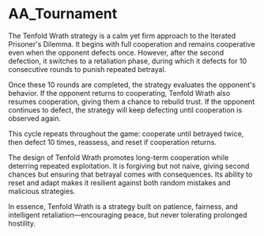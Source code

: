 # AA_Tournament

The Tenfold Wrath strategy is a calm yet firm approach to the Iterated Prisoner's Dilemma. It begins with full cooperation and remains cooperative even when the opponent defects once. However, after the second defection, it switches to a retaliation phase, during which it defects for 10 consecutive rounds to punish repeated betrayal.

Once these 10 rounds are completed, the strategy evaluates the opponent's behavior. If the opponent returns to cooperating, Tenfold Wrath also resumes cooperation, giving them a chance to rebuild trust. If the opponent continues to defect, the strategy will keep defecting until cooperation is observed again.

This cycle repeats throughout the game: cooperate until betrayed twice, then defect 10 times, reassess, and reset if cooperation returns.

The design of Tenfold Wrath promotes long-term cooperation while deterring repeated exploitation. It is forgiving but not naive, giving second chances but ensuring that betrayal comes with consequences. Its ability to reset and adapt makes it resilient against both random mistakes and malicious strategies.

In essence, Tenfold Wrath is a strategy built on patience, fairness, and intelligent retaliation—encouraging peace, but never tolerating prolonged hostility.
